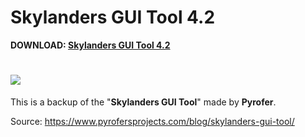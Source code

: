# Skylanders GUI Tool 4.2

**DOWNLOAD: [Skylanders GUI Tool 4.2](https://github.com/skylandersNFC/Skylanders-GUI-Tool/releases/tag/4.2)**

# [<img src="https://i.ibb.co/7YCPQHY/Skylanders-GUI-Tool-4-2.jpg">](https://www.pyrofersprojects.com/blog/skylanders-gui-tool/)

This is a backup of the "**Skylanders GUI Tool**" made by **Pyrofer**.

Source: https://www.pyrofersprojects.com/blog/skylanders-gui-tool/
